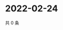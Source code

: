 # 2022-02-24

共 0 条

<!-- BEGIN WEIBO -->
<!-- 最后更新时间 Thu Feb 24 2022 16:11:39 GMT+0800 (China Standard Time) -->

<!-- END WEIBO -->
